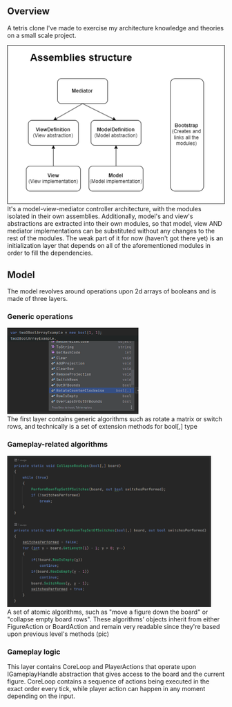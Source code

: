 ## Overview

A tetris clone I've made to exercise my architecture knowledge 
and theories on a small scale project.

<img src="ReadmeResources/img_assemblies_structure.png"> <br/>
It's a model-view-mediator controller architecture, with the 
modules isolated in their own assemblies. Additionally, model's 
and view's abstractions are extracted into their own modules, so 
that model, view AND mediator implementations can be substituted 
without any changes to the rest of the modules. The weak part of 
it for now (haven't got there yet) is an initialization layer that 
depends on all of the aforementioned modules in order to fill the
dependencies. 

## Model
The model revolves around operations upon 2d arrays of booleans
and is made of three layers. 

### Generic operations <br/>
<img src="ReadmeResources/img_extension_methods_list.png" height="200"> <br/>
The first layer contains generic algorithms such as rotate a matrix 
or switch rows, and technically is a set of extension methods for 
bool[,] type

### Gameplay-related algorithms <br/>
<img src="ReadmeResources/img_algorithm_example.png" height="350"> <br/>
A set of atomic algorithms, such as "move a figure down the board"
or "collapse empty board rows". These algorithms'
objects inherit from either FigureAction or BoardAction and 
remain very readable since they're based upon previous
level's methods (pic)

### Gameplay logic <br/>
This layer contains CoreLoop and PlayerActions that operate upon 
IGameplayHandle abstraction that gives access to the board and the
current figure. CoreLoop contains a sequence of actions being 
executed in the exact order every tick, while player action can
happen in any moment depending on the input.
